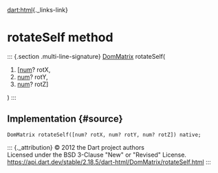 [dart:html](../../dart-html/dart-html-library){._links-link}

rotateSelf method
=================

::: {.section .multi-line-signature}
[DomMatrix](../dommatrix-class) rotateSelf(

1.  \[[num](../../dart-core/num-class)? rotX,
2.  [num](../../dart-core/num-class)? rotY,
3.  [num](../../dart-core/num-class)? rotZ\]

)
:::

Implementation {#source}
--------------

``` {.language-dart data-language="dart"}
DomMatrix rotateSelf([num? rotX, num? rotY, num? rotZ]) native;
```

::: {._attribution}
© 2012 the Dart project authors\
Licensed under the BSD 3-Clause \"New\" or \"Revised\" License.\
<https://api.dart.dev/stable/2.18.5/dart-html/DomMatrix/rotateSelf.html>
:::
